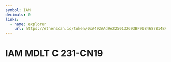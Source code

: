 ```yaml
---
symbol: IAM
decimals: 0
links:
  - name: explorer
    url: https://etherscan.io/token/0xA492AAd9e2250132693BF9084687B14BAA4434F7
---
```


# IAM MDLT C 231-CN19
